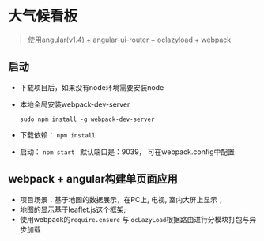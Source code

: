 # 大气候看板
> 使用angular(v1.4) + angular-ui-router + oclazyload + webpack


## 启动
* 下载项目后，如果没有node环境需要安装node
* 本地全局安装webpack-dev-server 
	```
	sudo npm install -g webpack-dev-server 
	```
	
* 下载依赖： ```npm install ```
* 启动： ```npm start ``` 默认端口是：9039， 可在webpack.config中配置

## webpack + angular构建单页面应用
* 项目场景：基于地图的数据展示，在PC上, 电视, 室内大屏上显示；
* 地图的显示基于[leaflet.js](http://leafletjs.com)这个框架;
* 使用webpack的``` require.ensure ``` 与 ```ocLazyLoad```根据路由进行分模块打包与异步加载
 